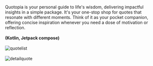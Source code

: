 Quotopia is your personal guide to life's wisdom, delivering impactful insights in a simple package. It's your one-stop shop for quotes that resonate with different moments. Think of it as your pocket companion, offering concise inspiration whenever you need a dose of motivation or reflection.
<br><br><B>
(Kotlin, Jetpack compose)</B><br><br>
![quotelist](https://github.com/Swapnil-J-Patil/QuotesApp/assets/129786110/0c61e9e4-7bd3-4dcd-bc7e-cec8f9f83d1e)
<br><br>
![detailquote](https://github.com/Swapnil-J-Patil/QuotesApp/assets/129786110/d058eafd-b43d-4cd4-b073-f3eba2c025e5)
